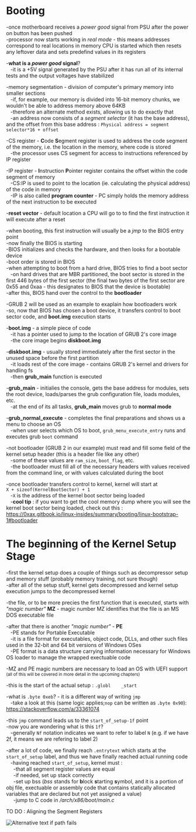 # Booting  
-once motherboard receives a *power good* signal from PSU after the power on button has been pushed  
-processor now starts working in *real mode* - this means addresses correspond to real locations in memory CPU is started which then resets any leftover data and sets predefind values in its registers  

-**what is a *power good* signal**?  
&nbsp;&nbsp;&nbsp;-it is a +5V signal generated by the PSU after it has run all of its internal tests and the output voltages have stabilized  
  
  
-memory segmentation - division of computer's primary memory into smaller sections  
&nbsp;&nbsp;&nbsp;-if, for example, our memory is divided into 16-bit memory chunks, we wouldn't be able to address memory above 64KB  
&nbsp;&nbsp;&nbsp;-therefore an alternate method exists, allowing us to do exactly that  
&nbsp;&nbsp;&nbsp;-an address now consists of a *segment selector* (it has the base address), and the offset from this base address : `Physical address = segment selector*16 + offset`  
  
-CS register - **C**ode **S**egment register is used to address the code segment of the memory, i.e. the location in the memory, where code is stored  
&nbsp;&nbsp;&nbsp;-the processor uses CS segment for access to instructions referenced by IP register  
  
-IP register - **I**nstruction **P**ointer register contains the offset within the code segment of memory  
&nbsp;&nbsp;&nbsp;-CS:IP is used to point to the location (ie. calculating the physical address) of the code in memory  
&nbsp;&nbsp;&nbsp;-IP is also called **program counter** - PC simply holds the memory address of the next instruction to be executed  
  
-**reset vector** - default location a CPU will go to to find the first instruction it will execute after a reset  
  
-when booting, this first instruction will usually be a *jmp* to the BIOS entry point  
-now finally the BIOS is starting  
-BIOS initializes and checks the hardware, and then looks for a bootable device  
-boot order is stored in BIOS  
-when attempting to boot from a hard drive, BIOS tries to find a boot sector  
&nbsp;&nbsp;&nbsp;-on hard drives that are MBR partitioned, the boot sector is stored in the first 446 bytes of the first sector  (the final two bytes of the first sector are 0x55 and 0xaa - this designates to BIOS that the device is bootable)  
-after this, BIOS hand over the control to the **bootloader**  
  
-GRUB 2 will be used as an example to exaplain how bootloaders work  
-so, now that BIOS has chosen a boot device, it transfers control to boot sector code, and **boot.img** execution starts  
  
-**boot.img** - a simple piece of code  
&nbsp;&nbsp;&nbsp;-it has a pointer used to jump to the location of GRUB 2's core image  
&nbsp;&nbsp;&nbsp;-the core image begins **diskboot.img**  
  
-**diskboot.img** - usually stored immediately after the first sector in the unused space before the first partition  
&nbsp;&nbsp;&nbsp;-it loads rest of the core image - contains GRUB 2's kernel and drivers for handling fs  
&nbsp;&nbsp;&nbsp;-then **grub_main** function is executed  
  
-**grub_main** - initialies the console, gets the base address for modules, sets the root device, loads/parses the grub configuration file, loads modules, etc.  
&nbsp;&nbsp;&nbsp;-at the end of its all tasks, **grub_main** moves grub to **normal mode**  
  
-**grub_normal_execute** - completes the final preparations and shows us a menu to choose an OS  
&nbsp;&nbsp;&nbsp;-when user selects which OS to boot, `grub_menu_execute_entry` runs and executes grub `boot` command  
  
-not bootloader (GRUB 2 in our example) must read and fill some field of the kernel setup header (this is a header file like any other)  
&nbsp;&nbsp;&nbsp;-some of these values are `ram_size`, `boot_flag`, etc.  
&nbsp;&nbsp;&nbsp;-the bootloader must fill all of the necessary headers with values received from the command line, or with values calculated during the boot  
  
-once bootloader transfers control to kernel, kernel will start at  
`X + sizeof(KernelBootSector) + 1`  
&nbsp;&nbsp;&nbsp;-`X` is the address of the kernel boot sector being loaded  
&nbsp;&nbsp;&nbsp;-**cool tip** : if you want to get the cool memory dump where you will see the kernel boot sector being loaded, check out this : https://0xax.gitbook.io/linux-insides/summary/booting/linux-bootstrap-1#bootloader  


# The beginning of the Kernel Setup Stage  
-first the kernel setup does a couple of things such as decompressor setup and memory stuff (probably memory training, not sure though)  
-after all of the setup stuff, kernel gets decompressed and kernel setup execution jumps to the decompressed kernel  
  
-the file, or to be more precies the first function that is executed, starts with *"magic number"* **MZ** - magic number MZ identifies that the file is an MS DOS executable file  
  
-after that there is another *"magic number"* - **PE**  
&nbsp;&nbsp;&nbsp;-PE stands for Portable Executable  
&nbsp;&nbsp;&nbsp;-it is a file format for executables, object code, DLLs, and other such files used in the 32-bit and 64 bit versions of Windows OSes  
&nbsp;&nbsp;&nbsp;-PE format is a data structure carrying information necessary for Windows OS loader to manage the wrapped exectuable code  
  
-MZ and PE magic numbers are necessary to load an OS with UEFI support <small>(all of this will be covered in more detail in the upcoming chapters)</small>  
  
-this is the start of the actual setup : `.globl	_start`  
  
-what is `.byte 0xeb`? - it is a different way of writing `jmp`  
&nbsp;&nbsp;&nbsp;-take a look at this (same logic applies;`nop` can be written as `.byte 0x90`): https://stackoverflow.com/a/33361074  
  
-this `jmp` command leads us to the `start_of_setup-1f` point  
-now you are wondering what is this `1f`?  
&nbsp;&nbsp;&nbsp;-generally `Nf` notation indicates we want to refer to label `N` (e.g. if we have 2f, it means we are refering to label 2)  
  
-after a lot of code, we finally reach `.entrytext` which starts at the `start_of_setup` label, and thus we have finally reached actual running code  
&nbsp;&nbsp;&nbsp;-having reached `start_of_setup`, kernel must :  
&nbsp;&nbsp;&nbsp;&nbsp;&nbsp;-that all segment register values are equal  
&nbsp;&nbsp;&nbsp;&nbsp;&nbsp;-if needed, set up stack correctly  
&nbsp;&nbsp;&nbsp;&nbsp;&nbsp;-set up bss (*bss* stands for **b**lock **s**tarting **s**ymbol, and it is a portion of obj file, exectuable or assembly code that contains statically allocated variables that are declared but not yet assigned a value)  
&nbsp;&nbsp;&nbsp;&nbsp;&nbsp;-jump to C code in */arch/x86/boot/main.c*  

TO DO : Aligning the Segment Registers

![Alternative text if path fails](path/to/image/myImage.jpg "Some alt text")